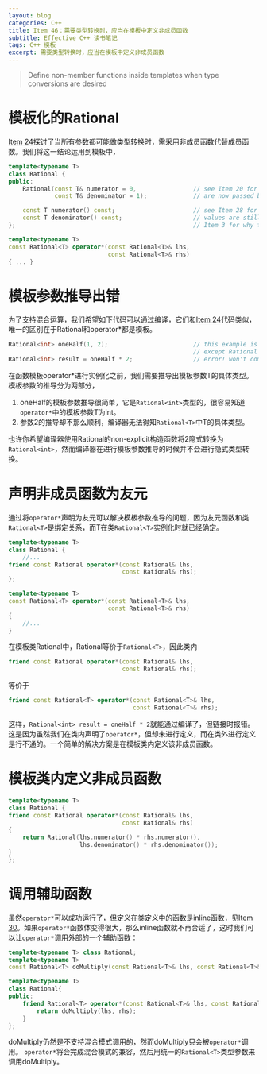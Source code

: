 ```yaml
---
layout: blog
categories: C++
title: Item 46：需要类型转换时，应当在模板中定义非成员函数
subtitle: Effective C++ 读书笔记
tags: C++ 模板
excerpt: 需要类型转换时，应当在模板中定义非成员函数
---
```


> Define non-member functions inside templates when type conversions are desired

# 模板化的Rational

[Item 24](/2016/02/12/effective-24.html)探讨了当所有参数都可能做类型转换时，需采用非成员函数代替成员函数。我们将这一结论运用到模板中，

```cpp
template<typename T>
class Rational {
public:
    Rational(const T& numerator = 0,                // see Item 20 for why params
             const T& denominator = 1);             // are now passed by reference

    const T numerator() const;                      // see Item 28 for why return
    const T denominator() const;                    // values are still passed by value,
};                                                  // Item 3 for why they're const

template<typename T>
const Rational<T> operator*(const Rational<T>& lhs,
                            const Rational<T>& rhs)
{ ... }
```

# 模板参数推导出错

为了支持混合运算，我们希望如下代码可以通过编译，它们和[Item 24](/2016/02/12/effective-24.html)代码类似，唯一的区别在于Rational和operator\*都是模板。

```cpp
Rational<int> oneHalf(1, 2);                        // this example is from Item 24
                                                    // except Rational is now a template
Rational<int> result = oneHalf * 2;                 // error! won't compile
```

在函数模板operator\*进行实例化之前，我们需要推导出模板参数T的具体类型。模板参数的推导分为两部分，

1. oneHalf的模板参数推导很简单，它是`Rational<int>`类型的，很容易知道`operator*`中的模板参数T为int。
2. 参数2的推导却不那么顺利，编译器无法得知`Rational<T>`中T的具体类型。

也许你希望编译器使用Rational的non-explicit构造函数将2隐式转换为`Rational<int>`，然而编译器在进行模板参数推导的时候并不会进行隐式类型转换。

# 声明非成员函数为友元

通过将`operator*`声明为友元可以解决模板参数推导的问题，因为友元函数和类`Rational<T>`是绑定关系，而T在类`Rational<T>`实例化时就已经确定。

```cpp
template<typename T>
class Rational {
    //...
friend const Rational operator*(const Rational& lhs,
                                const Rational& rhs);
};

template<typename T>
const Rational<T> operator*(const Rational<T>& lhs,
                            const Rational<T>& rhs)
{
    //...
}
```

在模板类Rational中，Rational等价于`Rational<T>`，因此类内

```cpp
friend const Rational operator*(const Rational& lhs, 
                                const Rational& rhs);
```
                                
等价于

```cpp
friend const Rational<T> operator*(const Rational<T>& lhs, 
                                   const Rational<T>& rhs);
```

这样，`Rational<int> result = oneHalf * 2`就能通过编译了，但链接时报错。这是因为虽然我们在类内声明了`operator*`，但却未进行定义，而在类外进行定义是行不通的。一个简单的解决方案是在模板类内定义该非成员函数。

# 模板类内定义非成员函数

```cpp
template<typename T>
class Rational {
friend const Rational operator*(const Rational& lhs,
                                const Rational& rhs)
{
    return Rational(lhs.numerator() * rhs.numerator(),
                    lhs.denominator() * rhs.denominator());
}
};
```

# 调用辅助函数

虽然`operator*`可以成功运行了，但定义在类定义中的函数是inline函数，见[Item 30](/2016/02/18/effective-30.html)。如果`operator*`函数体变得很大，那么inline函数就不再合适了，这时我们可以让`operator*`调用外部的一个辅助函数：

```cpp
template<typename T> class Rational;
template<typename T>
const Rational<T> doMultiply(const Rational<T>& lhs, const Rational<T>& rhs);

template<typename T>
class Rational{
public:
    friend Rational<T> operator*(const Rational<T>& lhs, const Rational<T>& rhs){
        return doMultiply(lhs, rhs);
    }
};
```

doMultiply仍然是不支持混合模式调用的，然而doMultiply只会被`operator*`调用。 `operator*`将会完成混合模式的兼容，然后用统一的`Rational<T>`类型参数来调用doMultiply。
